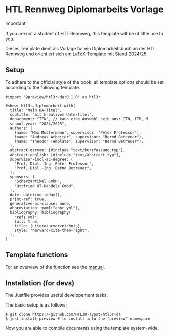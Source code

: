 # HTL Rennweg Diplomarbeits Vorlage

> [!IMPORTANT]
> If you are not a student of HTL Rennweg, this template will be of little use to you.

Dieses Template dient als Vorlage für ein Diplomarbeitsbuch an der HTL Rennweg
und orientiert sich am LaTeX-Template mit Stand 2024/25.

## Setup

To adhere to the official style of the book, all template options should be set according to the following template.

```typ
#import "@preview/htl3r-da:0.1.0" as htl3r

#show: htl3r.diplomarbeit.with(
  title: "Mein DA-Titel",
  subtitle: "mit kreativem Untertitel",
  department: "ITN", // kann eine Auswahl sein aus: ITN, ITM, M
  school-year: "2024/2025",
  authors: (
    (name: "Max Mustermann", supervisor: "Peter Professor"),
    (name: "Andreas Arbeiter", supervisor: "Bernd Betreuer"),
    (name: "Theodor Template", supervisor: "Bernd Betreuer"),
  ),
  abstract-german: [#include "text/kurzfassung.typ"],
  abstract-english: [#include "text/abstract.typ"],
  supervisor-incl-ac-degree: (
    "Prof, Dipl.-Ing. Peter Professor",
    "Prof, Dipl.-Ing. Bernd Betreuer",
  ),
  sponsors: (
    "Scherzartikel GmbH",
    "Ottfried OT-Handels GmbH",
  ),
  date: datetime.today(),
  print-ref: true,
  generative-ai-clause: none,
  abbreviation: yaml("abbr.yml"),
  bibliography: bibliography(
    "refs.yml",
    full: true,
    title: [Literaturverzeichnis],
    style: "harvard-cite-them-right",
  ),
)
```

## Template functions
For an overview of the function see the [manual](docs/manual.pdf).

## Installation (for devs)

The Justfile provides useful developement tasks.

The basic setup is as follows:

```
$ git clone https://github.com/HTL3R-Typst/htl3r-da
$ just install-preview # to install into the "preview" namespace
```

Now you are able to compile documents using the template system-wide.
